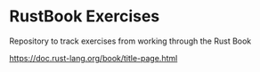# RustBook Exercises

Repository to track exercises from working through the Rust Book

https://doc.rust-lang.org/book/title-page.html

